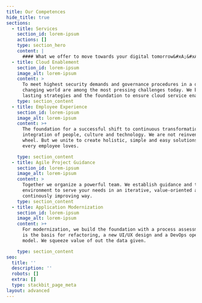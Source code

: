 ```yaml
---
title: Our Competences
hide_title: true
sections:
  - title: Services
    section_id: lorem-ipsum
    actions: []
    type: section_hero
    content: |
      #### What we offer to move towards your digital tomorrow&#xA;&#xA;&#xA;
  - title: Cloud Enablement
    section_id: lorem-ipsum
    image_alt: lorem-ipsum
    content: >
      To meet highest security demands and governance procedures in a daily
      changing world are among the most pressing challenges today. We build
      lasting strategies and the foundation to ensure cloud service enablement.
    type: section_content
  - title: Employee Experience
    section_id: lorem-ipsum
    image_alt: lorem-ipsum
    content: >+
      The foundation for a successful shift to continuous transformation is the
      integration of people, culture and technology. We are not reinventing the
      wheel. But we unite to create holistic, simple and easy solutions that
      every employee loves.

    type: section_content
  - title: Agile Project Guidance
    section_id: lorem-ipsum
    image_alt: lorem-ipsum
    content: >
      Together we organize a powerful team. We establish guidance and the ideal
      environment to serve your needs in an iterative, value-oriented and
      continously improving way.
    type: section_content
  - title: Application Modernization
    section_id: lorem-ipsum
    image_alt: lorem-ipsum
    content: >+
      For modernization, we build the foundation with a process assessment. This
      is the basis for refactoring, a new UI/UX design and a DevOps operating
      model. We squeeze value of out the data given.

    type: section_content
seo:
  title: ''
  description: ''
  robots: []
  extra: []
  type: stackbit_page_meta
layout: advanced
---
```

